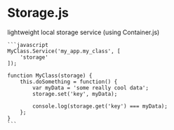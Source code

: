 Storage.js
==========

lightweight local storage service (using Container.js)

	```javascript
	MyClass.Service('my_app.my_class', [
		'storage'
	]);

	function MyClass(storage) {
		this.doSomething = function() {
			var myData = 'some really cool data';
			storage.set('key', myData);

			console.log(storage.get('key') === myData);
		};
	}
	```